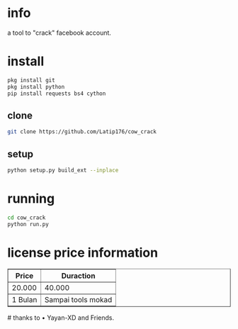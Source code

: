 # info
a tool to "crack" facebook account.
# install
```BASH
pkg install git
pkg install python
pip install requests bs4 cython
```
## clone
```BASH
git clone https://github.com/Latip176/cow_crack
```
## setup
```BASH
python setup.py build_ext --inplace
```
# running
```BASH
cd cow_crack
python run.py
```
# license price information
<table border="1">
<tr>
<th>Price</th>
<th>Duraction</th>
</tr>
<tr>
<td>20.000</td>
<td>40.000</td>
</tr>
<tr>
<td>1 Bulan</td>
<td>Sampai tools mokad</td>
</tr>
</table>
# thanks to
• Yayan-XD and Friends.
